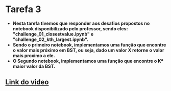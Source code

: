 # Tarefa 3
* <b>Nesta tarefa tivemos que responder aos desafios propostos no notebook disponibilizado pelo professor, sendo eles: "challenge_01_closestvalue.ipynb" e "challenge_02_kth_largest.ipynb".</b>
* <b>Sendo o primeiro notebook, implementamos uma função que encontre o valor mais próximo em BST, ou seja, dado um valor X retorne o valor mais proximo a ele.  </b>
* <b>O Segundo notebook, implementamos uma função que encontre o Kª maior valor da BST.  </b>

## [Link do video]()